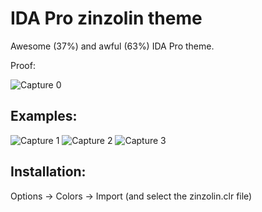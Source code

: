 IDA Pro zinzolin theme
======================

Awesome (37%) and awful (63%) IDA Pro theme.

Proof:

![Capture 0](https://raw.githubusercontent.com/rootbsd/IDA_Pro_zinzolin_theme/master/images/Capture0.PNG)

Examples:
---------

![Capture 1](https://raw.githubusercontent.com/rootbsd/IDA_Pro_zinzolin_theme/master/images/Capture1.PNG)
![Capture 2](https://raw.githubusercontent.com/rootbsd/IDA_Pro_zinzolin_theme/master/images/Capture2.PNG)
![Capture 3](https://raw.githubusercontent.com/rootbsd/IDA_Pro_zinzolin_theme/master/images/Capture3.PNG)

Installation:
-------------

Options -> Colors -> Import (and select the zinzolin.clr file)
